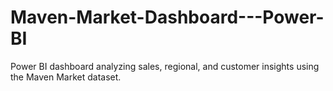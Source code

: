 # Maven-Market-Dashboard---Power-BI
Power BI dashboard analyzing sales, regional, and customer insights using the Maven Market dataset.
